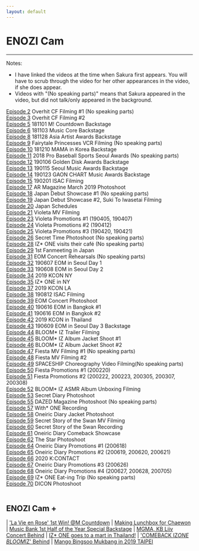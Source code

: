 ```yaml
---
layout: default
---
```

<h1>ENOZI Cam</h1>
<hr>

Notes:<nbr>
- I have linked the videos at the time when Sakura first appears. You will have to scrub through the video for her other appearances in the video, if she does appear.
- Videos with "(No speaking parts)" means that Sakura appeared in the video, but did not talk/only appeared in the background.
  
<a target="_blank" href="https://youtu.be/mEboyuYa5-s?t=5">Episode 2</a> Overhit CF Filming #1 (No speaking parts)<br>
<a target="_blank" href="https://youtu.be/LBljUqTzboo?t=166">Episode 3</a> Overhit CF Filming #2<br>
<a target="_blank" href="https://youtu.be/apgzmeBRqmQ?t=25">Episode 5</a> 181101 M! Countdown Backstage<br>
<a target="_blank" href="https://youtu.be/apkjxdbjj1g?t=39">Episode 6</a> 181103 Music Core Backstage<br>
<a target="_blank" href="https://youtu.be/KJaYHQa_koA?t=76">Episode 8</a> 181128 Asia Artist Awards Backstage<br>
<a target="_blank" href="https://youtu.be/A6EieNny-iY?t=104">Episode 9</a> Fairytale Princesses VCR Filming (No speaking parts)<br>
<a target="_blank" href="https://youtu.be/Z167_AonGm0?t=27">Episode 10</a> 181210 MAMA in Korea Backstage<br>
<a target="_blank" href="https://youtu.be/yWH6yS-_saM?t=80">Episode 11</a> 2018 Pro Baseball Sports Seoul Awards (No speaking parts)<br>
<a target="_blank" href="https://youtu.be/lw4wPYBeySg?t=11">Episode 12</a> 190106 Golden Disk Awards Backstage<br>
<a target="_blank" href="https://youtu.be/H2GztU4loNc?t=80">Episode 13</a> 190115 Seoul Music Awards Backstage<br>
<a target="_blank" href="https://youtu.be/IMBfpoA2iWo?t=15">Episode 14</a> 190123 GAON CHART Music Awards Backstage<br>
<a target="_blank" href="https://youtu.be/ocqIQf7yeBo?t=174">Episode 15</a> 190201 ISAC Filming<br>
<a target="_blank" href="https://youtu.be/HPYhf3P6U5k?t=5">Episode 17</a> AR Magazine March 2019 Photoshoot<br>
<a target="_blank" href="https://youtu.be/SeVGBaF8FGs?t=5">Episode 18</a> Japan Debut Showcase #1 (No speaking parts)<br>
<a target="_blank" href="https://youtu.be/kTjfoC4C_1g?t=21">Episode 19</a> Japan Debut Showcase #2, Suki To Iwasetai Filming<br>
<a target="_blank" href="https://youtu.be/kgyNlu7Jzfs?t=5">Episode 20</a> Japan Schedules<br>
<a target="_blank" href="https://youtu.be/YGZOCCfUtCY?t=388">Episode 21</a> Violeta MV Filming<br>
<a target="_blank" href="https://youtu.be/QuFlMIgKxsA?t=39">Episode 23</a> Violeta Promotions #1 (190405, 190407)<br>
<a target="_blank" href="https://youtu.be/sZeph04xB_k?t=60">Episode 24</a> Violeta Promotions #2 (190412)<br>
<a target="_blank" href="https://youtu.be/eoyUSKMVkgk?t=134">Episode 25</a> Violeta Promotions #3 (190420, 190421)<br>
<a target="_blank" href="https://youtu.be/bJXAseOqSbU?t=287">Episode 26</a> Secret Time Photoshoot (No speaking parts)<br>
<a target="_blank" href="https://youtu.be/M71e4ObS514?t=16">Episode 28</a> IZ* ONE visits their café (No speaking parts)<br>
<a target="_blank" href="https://youtu.be/8XSS0d1ql7I?t=5">Episode 29</a> 1st Fanmeeting in Japan<br>
<a target="_blank" href="https://youtu.be/T4x_pdhXBsM?t=6">Episode 31</a> EOM Concert Rehearsals (No speaking parts)<br>
<a target="_blank" href="https://youtu.be/z8xqNo4awFw?t=48">Episode 32</a> 190607 EOM in Seoul Day 1<br>
<a target="_blank" href="https://youtu.be/A5M8yVRyBxU?t=98">Episode 33</a> 190608 EOM in Seoul Day 2<br>
<a target="_blank" href="https://youtu.be/RdGILzeo0fs?t=171">Episode 34</a> 2019 KCON NY<br>
<a target="_blank" href="https://youtu.be/9kl21DtEHAU?t=18">Episode 35</a> IZ* ONE in NY<br>
<a target="_blank" href="https://youtu.be/0XFHQ55ZSuU?t=48">Episode 37</a> 2019 KCON LA<br>
<a target="_blank" href="https://youtu.be/PhE3BC-dFrg?t=14">Episode 38</a> 190812 ISAC Filming<br>
<a target="_blank" href="https://youtu.be/RGhWYfBfEiE?t=8">Episode 39</a> EOM Concert Photoshoot<br>
<a target="_blank" href="https://youtu.be/ZvfzGGraCd0?t=86">Episode 40</a> 190616 EOM in Bangkok #1<br>
<a target="_blank" href="https://youtu.be/JlgsRMYuuog?t=233">Episode 41</a> 190616 EOM in Bangkok #2<br>
<a target="_blank" href="https://youtu.be/P8nSGzNOlzw?t=120">Episode 42</a> 2019 KCON in Thailand<br>
<a target="_blank" href="https://youtu.be/4oIpuzS1G38?t=141">Episode 43</a> 190609 EOM in Seoul Day 3 Backstage<br>
<a target="_blank" href="https://youtu.be/mUbq6Z6TnC0?t=224">Episode 44</a> BLOOM* IZ Trailer Filming<br>
<a target="_blank" href="https://youtu.be/cacNilg1UrU?t=94">Episode 45</a> BLOOM* IZ Album Jacket Shoot #1<br>
<a target="_blank" href="https://youtu.be/Otb__RH-PsQ?t=555">Episode 46</a> BLOOM* IZ Album Jacket Shoot #2<br>
<a target="_blank" href="https://youtu.be/QVsn0p8RfaA?t=292">Episode 47</a> Fiesta MV Filming #1 (No speaking parts)<br>
<a target="_blank" href="https://youtu.be/T_rKCS3PiCg?t=160">Episode 48</a> Fiesta MV Filming #2 <br>
<a target="_blank" href="https://youtu.be/mvdzhFAo-d0?t=412">Episode 49</a> SPACESHIP Choreography Video Filming(No speaking parts)<br>
<a target="_blank" href="https://youtu.be/UFw2ICbkQ2s?t=602">Episode 50</a> Fiesta Promotions #1 (200220)<br>
<a target="_blank" href="https://youtu.be/4j_yMQ58vx4?t=162">Episode 51</a> Fiesta Promotions #2 (200222, 200223, 200305, 200307, 200308)<br>
<a target="_blank" href="https://youtu.be/7jHSRS673tw?t=358">Episode 52</a> BLOOM* IZ ASMR Album Unboxing Filming<br>
<a target="_blank" href="https://youtu.be/JB8468d920I?t=179">Episode 53</a> Secret Diary Photoshoot<br>
<a target="_blank" href="https://youtu.be/YapO_eStMMA?t=43">Episode 55</a> DAZED Magazine Photoshoot (No speaking parts)<br>
<a target="_blank" href="https://youtu.be/xXYAKsuorgY?t=82">Episode 57</a> With* ONE Recording<br>
<a target="_blank" href="https://youtu.be/7KVZh_VVDkg?t=5">Episode 58</a> Oneiric Diary Jacket Photoshoot<br>
<a target="_blank" href="https://youtu.be/IEpqDVYmVZY?t=428">Episode 59</a> Secret Story of the Swan MV Filming<br>
<a target="_blank" href="https://youtu.be/ubLQCcv9lzg?t=432">Episode 60</a> Secret Story of the Swan Recording<br>
<a target="_blank" href="https://youtu.be/gRORoOb4ZiE?t=113">Episode 61</a> Oneiric Diary Comeback Showcase<br>
<a target="_blank" href="https://youtu.be/EkqHc3dminU?t=301">Episode 62</a> The Star Photoshoot<br>
<a target="_blank" href="https://youtu.be/inIXrInvYs0?t=580">Episode 64</a> Oneiric Diary Promotions #1 (200618)<br>
<a target="_blank" href="https://youtu.be/zsMj5o-R45Q?t=84">Episode 65</a> Oneiric Diary Promotions #2 (200619, 200620, 200621)<br>
<a target="_blank" href="https://youtu.be/VYIuupYJPMw?t=23">Episode 66</a> 2020 K:CONTACT<br>
<a target="_blank" href="https://youtu.be/VktPQOZEtpM?t=60">Episode 67</a> Oneiric Diary Promotions #3 (200626)<br>
<a target="_blank" href="https://youtu.be/M7xCAjeia9g?t=5">Episode 68</a> Oneiric Diary Promotions #4 (200627, 200628, 200705)<br>
<a target="_blank" href="https://youtu.be/JgXgfieOUIk?t=27">Episode 69</a> IZ* ONE Eat-ing Trip (No speaking parts)<br>
<a target="_blank" href="https://youtu.be/r3IGmjnjfkk?t=37">Episode 70</a> DICON Photoshoot<br>
<br>

<h2>ENOZI Cam +</h2>

| <a target="_blank" href="https://www.youtube.com/watch?v=J326RzASXEQ">'La Vie en Rose' 1st Win! @M Countdown</a>            | <a target="_blank" href="https://www.youtube.com/watch?v=nxZg70OqHpU">Making Lunchbox for Chaewon</a>
| <a target="_blank" href="https://www.youtube.com/watch?v=5ye2u3gLw_U">Music Bank 1st Half of the Year Special Backstage</a> | <a target="_blank" href="https://www.youtube.com/watch?v=M-UjOoy56Is">MGMA, KB Liiv Concert Behind</a>
| <a target="_blank" href="https://www.youtube.com/watch?v=otMw0Um5JLw">IZ* ONE goes to a mart in Thailand!</a>                | <a target="_blank" href="https://www.youtube.com/watch?v=rVAGrBBCJu0">'COMEBACK IZ*ONE BLOOM*IZ' Behind</a>
| <a target="_blank" href="https://www.youtube.com/watch?v=OatrfUO1IDk">Mango Bingsoo Mukbang in 2019 TAIPEI</a>
